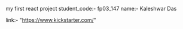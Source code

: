 my first react project 
student_code:- fp03_147
name:- Kaleshwar Das

link:- "https://www.kickstarter.com/"